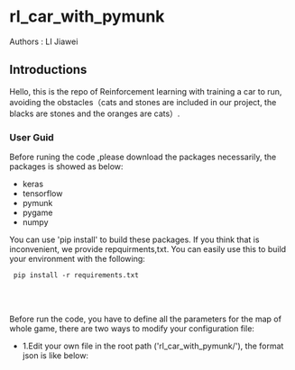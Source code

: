 # rl_car_with_pymunk

Authors : LI Jiawei

## Introductions
Hello, this is the repo of Reinforcement learning with training a car to run,
avoiding the obstacles（cats and stones are included in our project, the blacks
are stones and the oranges are cats）.

### User Guid
Before runing the code ,please download the packages necessarily, the packages is
showed as below:

* keras
* tensorflow
* pymunk
* pygame
* numpy

You can use 'pip install' to build these packages. If you think that is inconvenient,
we provide repquirments,txt. You can easily use this to build your environment with
the following:

<code> pip install -r requirements.txt </code>

<br><br>

Before run the code, you have to define all the parameters for the map of whole game, 
there are two ways to modify your configuration file:

* 1.Edit your own file in the root path ('rl_car_with_pymunk/'), the format json is like below:


<code></code>
